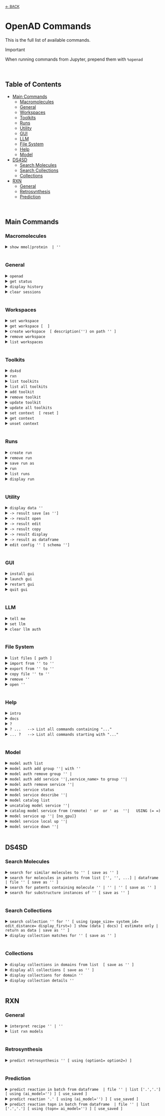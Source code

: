 <sub>[&larr; BACK](./README.md#openad)</sub>

<!--

DO NOT EDIT
-----------
This file is auto-generated.
To update it, consult instructions:
https://github.com/acceleratedscience/open-ad-toolkit/tree/main/docs

-->

# OpenAD Commands

This is the full list of available commands.

> [!IMPORTANT]
> When running commands from Jupyter, prepend them with `%openad`

<br>

## Table of Contents
- [Main Commands](#main-commands)
  - [Macromolecules](#macromolecules)
  - [General](#general)
  - [Workspaces](#workspaces)
  - [Toolkits](#toolkits)
  - [Runs](#runs)
  - [Utility](#utility)
  - [GUI](#gui)
  - [LLM](#llm)
  - [File System](#file-system)
  - [Help](#help)
  - [Model](#model)
- [DS4SD](#ds4sd)
  - [Search Molecules](#search-molecules)
  - [Search Collections](#search-collections)
  - [Collections](#collections)
- [RXN](#rxn)
  - [General](#general)
  - [Retrosynthesis](#retrosynthesis)
  - [Prediction](#prediction)


<br>

## Main Commands

### Macromolecules

<details markdown="block" class="cmd-wrap">
<summary markdown="block"><code>show mmol|protein <fasta> | '<pdb_id>'</code></summary>
<br>

> Launch the molecule viewer to visualize your macromolecule and inspect its properties. <br> 
> 
> Examples: <br> 
> - Show a protein by its PDBe ID: <br> 
>   `show mmol '2g64'` <br> 
> 
> - Show a protein by its FASTA string: <br> 
>   `show protein MAKWVCKICGYIYDEDAGDPDNGISPGTKFEELPDDWVCPICGAPKSEFEKLED` <br>

</details>

<br>

### General

<details markdown="block" class="cmd-wrap">
<summary markdown="block"><code>openad</code></summary>
<br>

> Display the openad splash screen. <br>

</details>

<details markdown="block" class="cmd-wrap">
<summary markdown="block"><code>get status</code></summary>
<br>

> Display the currently selected workspace and toolkit. <br>

</details>

<details markdown="block" class="cmd-wrap">
<summary markdown="block"><code>display history</code></summary>
<br>

> Display the last 30 commands run in your current workspace. <br>

</details>

<details markdown="block" class="cmd-wrap">
<summary markdown="block"><code>clear sessions</code></summary>
<br>

> Clear any other sessions that may be running. <br>

</details>

<br>

### Workspaces

<details markdown="block" class="cmd-wrap">
<summary markdown="block"><code>set workspace <workspace_name></code></summary>
<br>

> Change the current workspace. <br>

</details>

<details markdown="block" class="cmd-wrap">
<summary markdown="block"><code>get workspace [ <workspace_name> ]</code></summary>
<br>

> Display details a workspace. When no workspace name is passed, details of your current workspace are displayed. <br>

</details>

<details markdown="block" class="cmd-wrap">
<summary markdown="block"><code>create workspace <workspace_name> [ description('<description>') on path '<path>' ]</code></summary>
<br>

> Create a new workspace with an optional description and path. <br>

</details>

<details markdown="block" class="cmd-wrap">
<summary markdown="block"><code>remove workspace <workspace_name></code></summary>
<br>

> Remove a workspace from your registry. Note that this doesn't remove the workspace's directory. <br>

</details>

<details markdown="block" class="cmd-wrap">
<summary markdown="block"><code>list workspaces</code></summary>
<br>

> Lists all your workspaces. <br>

</details>

<br>

### Toolkits

<details markdown="block" class="cmd-wrap">
<summary markdown="block"><code>ds4sd</code></summary>
<br>

> Display the splash screen for the DS4SD toolkit. <br>

</details>

<details markdown="block" class="cmd-wrap">
<summary markdown="block"><code>rxn</code></summary>
<br>

> Display the splash screen for the RXN toolkit. <br>

</details>

<details markdown="block" class="cmd-wrap">
<summary markdown="block"><code>list toolkits</code></summary>
<br>

> List all installed toolkits. To see all available toolkits, run `list all toolkits`. <br>

</details>

<details markdown="block" class="cmd-wrap">
<summary markdown="block"><code>list all toolkits</code></summary>
<br>

> List all available toolkits. <br>

</details>

<details markdown="block" class="cmd-wrap">
<summary markdown="block"><code>add toolkit <toolkit_name></code></summary>
<br>

> Install a toolkit. <br>

</details>

<details markdown="block" class="cmd-wrap">
<summary markdown="block"><code>remove toolkit <toolkit_name></code></summary>
<br>

> Remove a toolkit from the registry. <br> 
> 
> <b>Note:</b> This doesn't delete the toolkit code. If the toolkit is added again, a backup of the previous install is created in the toolkit directory at `~/.openad/toolkits`. <br>

</details>

<details markdown="block" class="cmd-wrap">
<summary markdown="block"><code>update toolkit <toolkit_name></code></summary>
<br>

> Update a toolkit with the latest version. It is recommended to do this on a regular basis. <br>

</details>

<details markdown="block" class="cmd-wrap">
<summary markdown="block"><code>update all toolkits</code></summary>
<br>

> Update all installed toolkits with the latest version. Happens automatically whenever OpenAD is updated to a new version. <br>

</details>

<details markdown="block" class="cmd-wrap">
<summary markdown="block"><code>set context <toolkit_name> [ reset ]</code></summary>
<br>

> Set your context to the chosen toolkit. By setting the context, the selected toolkit functions become available to you. The optional parameter `reset` can be used to reset your login information. <br>

</details>

<details markdown="block" class="cmd-wrap">
<summary markdown="block"><code>get context</code></summary>
<br>

> Display the currently selected toolkit. <br>

</details>

<details markdown="block" class="cmd-wrap">
<summary markdown="block"><code>unset context</code></summary>
<br>

> Exit your toolkit context. You will no longer have access to toolkit-specific functions. <br>

</details>

<br>

### Runs

<details markdown="block" class="cmd-wrap">
<summary markdown="block"><code>create run</code></summary>
<br>

> Start recording a run. <br>

</details>

<details markdown="block" class="cmd-wrap">
<summary markdown="block"><code>remove run <run_name></code></summary>
<br>

> remove a run. <br>

</details>

<details markdown="block" class="cmd-wrap">
<summary markdown="block"><code>save run as <run_name></code></summary>
<br>

> Stop recording a run and save it. <br>

</details>

<details markdown="block" class="cmd-wrap">
<summary markdown="block"><code>run <run_name></code></summary>
<br>

> Execute a previously recorded run. This will execute every command and continue regardless of any failures. <br>

</details>

<details markdown="block" class="cmd-wrap">
<summary markdown="block"><code>list runs</code></summary>
<br>

> List all runs saved in the current workspace. <br>

</details>

<details markdown="block" class="cmd-wrap">
<summary markdown="block"><code>display run <run_name></code></summary>
<br>

> Display the commands stored in a certain run. <br>

</details>

<br>

### Utility

<details markdown="block" class="cmd-wrap">
<summary markdown="block"><code>display data '<filename.csv>'</code></summary>
<br>

> Display data from a csv file. <br>

</details>

<details markdown="block" class="cmd-wrap">
<summary markdown="block"><code>-> result save [as '<filename.csv>']</code></summary>
<br>

> Save table data to csv file. <br>

</details>

<details markdown="block" class="cmd-wrap">
<summary markdown="block"><code>-> result open</code></summary>
<br>

> Explore table data in the browser. <br> 
>         if you append `-d` to the end of the command `result open -d` display will result to data viewer. <br>

</details>

<details markdown="block" class="cmd-wrap">
<summary markdown="block"><code>-> result edit</code></summary>
<br>

> Edit table data in the browser. <br> 
>         if you append `-d` to the end of the command `result open -d` display will result to data viewer. <br>

</details>

<details markdown="block" class="cmd-wrap">
<summary markdown="block"><code>-> result copy</code></summary>
<br>

> Copy table data to clipboard, formatted for spreadheet. <br>

</details>

<details markdown="block" class="cmd-wrap">
<summary markdown="block"><code>-> result display</code></summary>
<br>

> Display the result in the CLI. <br> 
> 
>         if you append `-d` to the end of the command `result open -d` display will result to data viewer. <br>

</details>

<details markdown="block" class="cmd-wrap">
<summary markdown="block"><code>-> result as dataframe</code></summary>
<br>

> Return the result as dataframe (only for Jupyter Notebook) <br>

</details>

<details markdown="block" class="cmd-wrap">
<summary markdown="block"><code>edit config '<json_config_file>' [ schema '<schema_file>']</code></summary>
<br>

> Edit any JSON file in your workspace directly from the CLI. If a schema is specified, it will be used for validation and documentation. <br>

</details>

<br>

### GUI

<details markdown="block" class="cmd-wrap">
<summary markdown="block"><code>install gui</code></summary>
<br>

> Install the OpenAD GUI (graphical user interface). <br> 
> 
> The graphical user interface allows you to browse your workspace and visualize your datasets and molecules. <br>

</details>

<details markdown="block" class="cmd-wrap">
<summary markdown="block"><code>launch gui</code></summary>
<br>

> Launch the OpenAD GUI (graphical user interface). <br>

</details>

<details markdown="block" class="cmd-wrap">
<summary markdown="block"><code>restart gui</code></summary>
<br>

> Terminate and then restart the GUI server. <br>

</details>

<details markdown="block" class="cmd-wrap">
<summary markdown="block"><code>quit gui</code></summary>
<br>

> Terminate the GUI server. <br>

</details>

<br>

### LLM

<details markdown="block" class="cmd-wrap">
<summary markdown="block"><code>tell me <how to do xyz></code></summary>
<br>

> Ask your AI assistant how to do anything in OpenAD. <br>

</details>

<details markdown="block" class="cmd-wrap">
<summary markdown="block"><code>set llm  <language_model_name></code></summary>
<br>

> Set the target language model name for the `tell me` command. <br>

</details>

<details markdown="block" class="cmd-wrap">
<summary markdown="block"><code>clear llm auth</code></summary>
<br>

> Clear the language model's authentication file. <br>

</details>

<br>

### File System

<details markdown="block" class="cmd-wrap">
<summary markdown="block"><code>list files [ path ]</code></summary>
<br>

> List al directories and files in your current workspace. <br>

</details>

<details markdown="block" class="cmd-wrap">
<summary markdown="block"><code>import from '<external_source_file>' to '<workspace_file>'</code></summary>
<br>

> Import a file from outside OpenAD into your current workspace. <br>

</details>

<details markdown="block" class="cmd-wrap">
<summary markdown="block"><code>export from '<workspace_file>' to '<external_file>'</code></summary>
<br>

> Export a file from your current workspace to anywhere on your hard drive. <br>

</details>

<details markdown="block" class="cmd-wrap">
<summary markdown="block"><code>copy file '<workspace_file>' to '<other_workspace_name>'</code></summary>
<br>

> Export a file from your current workspace to another workspace. <br>

</details>

<details markdown="block" class="cmd-wrap">
<summary markdown="block"><code>remove '<filename>'</code></summary>
<br>

> Remove a file from your current workspace. <br>

</details>

<details markdown="block" class="cmd-wrap">
<summary markdown="block"><code>open '<filename>'</code></summary>
<br>

> Open a file or dataframe in an iframe  <br> 
> 
> Examples: <br> 
> - `open 'base_molecules.sdf'` <br> 
> - `open my_dataframe` <br>

</details>

<br>

### Help

<details markdown="block" class="cmd-wrap">
<summary markdown="block"><code>intro</code></summary>
<br>

> Display an introduction to the OpenAD CLI. <br>

</details>

<details markdown="block" class="cmd-wrap">
<summary markdown="block"><code>docs</code></summary>
<br>

> Open the documentation webpage. <br>

</details>

<details markdown="block" class="cmd-wrap">
<summary markdown="block"><code>?</code></summary>
<br>

> List all available commands. <br>

</details>

<details markdown="block" class="cmd-wrap">
<summary markdown="block"><code>? ...<soft>   --> List all commands containing "..."</soft></code></summary>
<br>

> 

</details>

<details markdown="block" class="cmd-wrap">
<summary markdown="block"><code>... ?<soft>   --> List all commands starting with "..."</soft></code></summary>
<br>

> 

</details>

<br>

### Model

<details markdown="block" class="cmd-wrap">
<summary markdown="block"><code>model auth list</code></summary>
<br>

> show authentication group mapping <br>

</details>

<details markdown="block" class="cmd-wrap">
<summary markdown="block"><code>model auth add group '<auth_group>'|<auth_group> with '<api_key>'</code></summary>
<br>

> add an authentication group for model services to use <br>

</details>

<details markdown="block" class="cmd-wrap">
<summary markdown="block"><code>model auth remove group '<auth_group>' | <auth_group></code></summary>
<br>

> remove an authentication group <br>

</details>

<details markdown="block" class="cmd-wrap">
<summary markdown="block"><code>model auth add service '<service_name>'|,service_name> to group '<auth_group>'|<auth_group></code></summary>
<br>

> Attach an authentication group to a model service <br>

</details>

<details markdown="block" class="cmd-wrap">
<summary markdown="block"><code>model auth remove service '<service_name>'|<service_name></code></summary>
<br>

> Detatch an authentication group from a model service <br>

</details>

<details markdown="block" class="cmd-wrap">
<summary markdown="block"><code>model service status</code></summary>
<br>

> Get the status of currently cataloged services <br>

</details>

<details markdown="block" class="cmd-wrap">
<summary markdown="block"><code>model service describe '<service_name>'|<service_name></code></summary>
<br>

> get the configuration of a service <br>

</details>

<details markdown="block" class="cmd-wrap">
<summary markdown="block"><code>model catalog list</code></summary>
<br>

> get the list of currently cataloged services <br>

</details>

<details markdown="block" class="cmd-wrap">
<summary markdown="block"><code>uncatalog model service '<service_name>'|<service_name></code></summary>
<br>

> uncatalog a model service  <br> 
> 
>  Example:  <br> 
> `uncatalog model service 'gen'` <br>

</details>

<details markdown="block" class="cmd-wrap">
<summary markdown="block"><code>catalog model service from (remote) '<path> or <github> or <service_url>' as  '<service_name>'|<service_name>   USING (<parameter>=<value> <parameter>=<value>)</code></summary>
<br>

> catalog a model service from a path or github or remotely from an existing OpenAD service. <br> 
> (USING) optional headers parameters for communication with service backend. <br> 
> If you are cataloging a service using a model defined in a directory, provide the absolute ` <path> ` of that directory in quotes. <br> 
> 
> The following options require the `remote` option be declared. <br> 
> 
> If you are cataloging a service using a model defined in github repository, provide the absolute ` <github> ` of that github directory quotes. <br> 
> 
> If you are cataloging a remote service on a ip address and port provide the remote services ipaddress and port in quoted string e.g. `'0.0.0.0:8080'` <br> 
> 
> `service_name`: this is the name of the service as you will define it for your usage. e.g `prop` short for properties.  <br> 
> 
> USING Parameters: <br> 
> 
> If using a hosted service the following parameters must be supplied: <br> 
> -`Inference-Service`: this is the name of the inference service that is hosted, it is a required parameter if cataloging a remote service. <br> 
> An authorization parameter is always required if cataloging a hosted service, either Auhtorisation group (`auth_group`) or Authorisation bearer_token/api_key (`Authorization`): <br> 
> -`auth_group`: this is the name of an authorization group which contains the api_key linked to the service access. This can only be used if `Authorization` is not also defined. <br> 
> OR <br> 
> -`Authorization`: this parameter is designed to be used when a `auth_group` is not defined. <br> 
> 
> Example: <br> 
> 
> Skypilot Deployment <br> 
> -`catalog model service from 'git@github.com:acceleratedscience/generation_inference_service.git' as 'gen'` <br> 
> 
> Service using a authentication group  <br> 
> -`catalog model service from remote '<service_url>' as  molf  USING (Inference-Service=molformer  )` <br> 
> ` model auth add service 'molf' to group 'default'` <br> 
> 
> Single Authorisation Service <br> 
> -`openad catalog model service from remote '<service_URL>' as 'gen' USING (Inference-Service=generation Authorization='<api_key>')` <br> 
> 
> Catalog a remote service shared with you: <br> 
> -`catalog model service from remote 'http://54.235.3.243:30001' as gen` <br>

</details>

<details markdown="block" class="cmd-wrap">
<summary markdown="block"><code>model service up '<service_name>'|<service_name> [no_gpu]}</code></summary>
<br>

> launches a cataloged model service when it was cataloged as a self managed service from a directory or github repository. <br> 
> If you do not want to launch a service with GPU you should specify `no_gpu` at the end of the command. <br> 
> Examples: <br> 
> 
> -`model service up gen` <br> 
> 
> -`model service up 'gen'` <br> 
> 
> -`model service up gen no_gpu` <br>

</details>

<details markdown="block" class="cmd-wrap">
<summary markdown="block"><code>model service local up '<service_name>'|<service_name></code></summary>
<br>

> Launches a model service locally. <br> 
> 
>             Example: <br> 
>               ` model service local up gen` <br>

</details>

<details markdown="block" class="cmd-wrap">
<summary markdown="block"><code>model service down '<service_name>'|<service_name></code></summary>
<br>

> Bring down a model service   <br> 
>  Examples:  <br> 
> 
> `model service down gen`  <br> 
> 
> `model service down 'gen'`  <br>

</details>

<br>

## DS4SD


### Search Molecules

<details markdown="block" class="cmd-wrap">
<summary markdown="block"><code>search for similar molecules to '<smiles>' [ save as '<filename.csv>' ]</code></summary>
<br>

> Search for molecules that are similar to the provided molecule or molecule substructure as provided in the `<smiles_string>`. <br> 
> 
> Use the `save as` clause to save the results as a csv file in your current workspace. <br> 
> 
> Example: <br> 
> `search for similar molecules to 'C1(C(=C)C([O-])C1C)=O'` <br>

</details>

<details markdown="block" class="cmd-wrap">
<summary markdown="block"><code>search for molecules in patents from list ['<patent1>', '<patent2>', ...] | dataframe <dataframe_name> | file '<filename.csv>' [ save as '<filename.csv>' ]</code></summary>
<br>

> Search for molecules mentioned in a defined list of patents. When sourcing patents from a CSV or DataFrame, there must be column named "PATENT ID" or "patent id". <br> 
> 
> Use the `save as` clause to save the results as a csv file in your current workspace. <br> 
> 
> Example: <br> 
> `search for molecules in patents from list ['CN108473493B','US20190023713A1']` <br>

</details>

<details markdown="block" class="cmd-wrap">
<summary markdown="block"><code>search for patents containing molecule '<smiles>' | '<inchi>' | '<inchikey>' [ save as '<filename.csv>' ]</code></summary>
<br>

> Search for mentions of a specified molecules in registered patents. The queried molecule can be described as a SMILES string, InChI or InChiKey. <br> 
> 
> Use the `save as` clause to save the results as a csv file in your current workspace. <br> 
> 
> Example: <br> 
> `search for patents containing molecule 'CC(C)(c1ccccn1)C(CC(=O)O)Nc1nc(-c2c[nH]c3ncc(Cl)cc23)c(C#N)cc1F'` <br>

</details>

<details markdown="block" class="cmd-wrap">
<summary markdown="block"><code>search for substructure instances of '<smiles>' [ save as '<filename.csv>' ]</code></summary>
<br>

> Search for molecules by substructure, as defined by the `<smiles_string>`. <br> 
> 
> Use the `save as` clause to save the results as a csv file in your current workspace. <br> 
> 
> Example: <br> 
> `search for substructure instances of 'C1(C(=C)C([O-])C1C)=O' save as 'my_mol'` <br>

</details>

<br>

### Search Collections

<details markdown="block" class="cmd-wrap">
<summary markdown="block"><code>search collection '<collection_name_or_key>' for '<search_string>' [ using (page_size=<int> system_id=<system_id> edit_distance=<integer> display_first=<integer>) ] show (data | docs) [ estimate only | return as data | save as '<filename.csv>' ]</code></summary>
<br>

> Performs a document search of the Deep Search repository based on a given collection. The required `using` clause specifies the collection to search. Use `estimate only` to return only the potential number of hits. <br> 
> 
> Parameters: <br> 
> - `<collection_name_or_key>` The name or index key for a collection. Use the command `display all collections` to list available collections. <br> 
> - `<search_string>` The search string for the search. <br> 
> 
> The `<search_string>` supports elastic search string query syntax: <br> 
> - `+` Signifies AND operation. <br> 
> - `|` Signifies OR operation. <br> 
> - `-` Negates a single token. <br> 
> - `\"` Wraps a number of tokens to signify a phrase for searching. <br> 
> - `*` At the end of a term -> signifies a prefix query <br> 
> - `(` & `)` Signifies precedence <br> 
> - `~N` After a word -> signifies edit distance (fuzziness) <br> 
> - `~N` After a phrase -> signifies slop amount <br> 
> 
> Options for the `using` clause: <br> 
>   > **Note:** The `using` clause requires all enclosed parameters to be defined in the same order as listed below. <br> 
> 
> - `page_size=<integer>` Result pagination, the default is None. <br> 
> - `system_id=<system_id>` System cluster id, the default is 'default'. <br> 
> - `edit_distance=<integer>` (0-5) Sets the search word span criteria for key words for document searches, the default is 5. When set to 0, no snippets will be be returned. <br> 
> - `display_first=<integer>` When set, the displayed result set will be truncated at the given number. <br> 
> 
> Clauses: <br> 
> - `show (data | docs)`: <br> 
>     - `data` Display structured data from within the documents. <br> 
>     - `docs` Display document context and preview snippet. <br> 
>     Both can be combined in a single command, e.g. `show (data docs)` <br> 
> - `estimate only` Determine the potential number of hits. <br> 
> - `return as data` For Notebook or API mode. Removes all styling from the Pandas DataFrame, ready for further processing. <br> 
> 
> Examples: <br> 
> - Look for documents that contain discussions on power conversion efficiency: <br> 
> `search collection 'arxiv-abstract' for 'ide(\"power conversion efficiency\" OR PCE) AND organ*' using ( edit_distance=20 system_id=default) show (docs)` <br> 
> 
> - Search the PubChem archive for 'Ibuprofen' and display related molecules' data: <br> 
> `search collection 'pubchem' for 'Ibuprofen' show (data)` <br> 
> 
> - Search for patents which mention a specific smiles molecule: <br> 
> `search collection 'patent-uspto' for '\"smiles#ccc(coc(=o)cs)(c(=o)c(=o)cs)c(=o)c(=o)cs\"' show (data)` <br>

</details>

<details markdown="block" class="cmd-wrap">
<summary markdown="block"><code>display collection matches for '<search_string>' [ save as '<filename.csv>' ]</code></summary>
<br>

> Search all collections for documents that contain a given Deep Search `<search_string>`. This is useful when narrowing down document collection(s) for subsequent search. You can use the `<index_key>` from the returned table in your next search. <br> 
> 
> Use the `save as` clause to save the results as a csv file in your current workspace. <br> 
> 
> Example: <br> 
> `display collection matches for 'Ibuprofen'` <br>

</details>

<br>

### Collections

<details markdown="block" class="cmd-wrap">
<summary markdown="block"><code>display collections in domains from list <list_of_domains> [ save as '<filename.csv>' ]</code></summary>
<br>

> Display collections that belong to the listed domains. <br> 
> 
> Use the `save as` clause to save the results as a csv file in your current workspace. <br> 
> 
> Use the command `display all collections` to find available domains. <br> 
> 
> Example: <br> 
> `display collections in domains from list ['Scientific Literature']` <br>

</details>

<details markdown="block" class="cmd-wrap">
<summary markdown="block"><code>display all collections [ save as '<filename.csv>' ]</code></summary>
<br>

> Display all available collections in Deep Search. <br> 
> 
> Use the `save as` clause to save the results as a csv file in your current workspace. <br>

</details>

<details markdown="block" class="cmd-wrap">
<summary markdown="block"><code>display collections for domain '<domain_name>'</code></summary>
<br>

> Display the available collections in a given Deep Search domain. <br> 
> 
> Use the command `display all collections` to find available domains. <br> 
> 
> Example: <br> 
> `display collections for domain 'Business Insights'` <br>

</details>

<details markdown="block" class="cmd-wrap">
<summary markdown="block"><code>display collection details '<collection_name_or_key>'</code></summary>
<br>

> Display the details for a specified collection. You can specify a collection by its name or key. <br> 
> 
> Use the command `display all collections` to list available collections. <br> 
> 
> Example: <br> 
> `display collection details 'Patents from USPTO'` <br>

</details>

<br>

## RXN


### General

<details markdown="block" class="cmd-wrap">
<summary markdown="block"><code>interpret recipe '<recipe_paragraph>' | '<txt_filename>'</code></summary>
<br>

> Build a ordered list of actions interpreted from a provided text-based recipe. The recipe can be provided as a string or as a text file from your current workspace. <br> 
> 
> Examples: <br> 
> - `interpret recipe 'my_recipe.txt'` <br> 
> - `interpret recipe 'A solution of ((1S,2S)-1-{[(methoxymethyl-biphenyl-4-yl)-(2-pyridin-2-yl-cyclopropanecarbonyl)-amino]-methyl}-2-methyl-butyl)-carbamic acid tert-butyl ester (25 mg, 0.045 mmol) and dichloromethane (4 mL) was treated with a solution of HCl in dioxane (4 N, 0.5 mL) and the resulting reaction mixture was maintained at room temperature for 12 h. The reaction was then concentrated to dryness to afford (1R,2R)-2-pyridin-2-yl-cyclopropanecarboxylic acid ((2S,3S)-2-amino-3-methylpentyl)-(methoxymethyl-biphenyl-4-yl)-amide (18 mg, 95% yield) as a white solid.'` <br>

</details>

<details markdown="block" class="cmd-wrap">
<summary markdown="block"><code>list rxn models</code></summary>
<br>

> Lists all RXN AI models currently available. <br>

</details>

<br>

### Retrosynthesis

<details markdown="block" class="cmd-wrap">
<summary markdown="block"><code>predict retrosynthesis '<smiles>' [ using (option1=<value> option2=<value>) ]</code></summary>
<br>

> Perform a retrosynthesis route prediction on a molecule. <br> 
> 
> RXN was trained on more than 3 million chemical reactions, derived from publicly available patents. Since then, the Molecular Transformer has outperformed all data-driven models, achieving more than 90% accuracy on forward chemical reaction predictions (reactants + reagents to products) <br> 
> 
>   > **Note:** The `using` clause requires all enclosed parameters to be defined in the same order as listed below. <br> 
> 
> Optional Parameters that can be specified in the `using` clause: <br> 
> - `availability_pricing_threshold=<int>` Maximum price in USD per g/ml of compounds. Default: no threshold. <br> 
> - `available_smiles='<smiles>.<smiles>.<smiles>'` List of molecules available as precursors, delimited with a period. <br> 
> - `exclude_smiles='<smiles>.<smiles>.<smiles>'` List of molecules to exclude from the set of precursors, delimited with a period. <br> 
> - `exclude_substructures='<smiles>.<smiles>.<smiles>'` List of substructures to exclude from the set of precursors, delimited with a period. <br> 
> - `exclude_target_molecule=<boolean>` Excluded target molecule. The default is True <br> 
> - `fap=<float>` Every retrosynthetic step is evaluated with the FAP, and is only retained when forward confidence is greater than the FAP value. The default is 0.6. <br> 
> - `max_steps=<int>` The maximum number steps in the results. The default is 3. <br> 
> - `nbeams=<int>` The maximum number of beams exploring the hypertree. The default is 10. <br> 
> - `pruning_steps=<int>` The number of steps to prune a hypertree. The default is 2. <br> 
> - `ai_model='<model_name>'` What model to use. Use the command `list rxn models` to list all available models. The default is '2020-07-01'. <br> 
> 
> There are different models available for use with this command including: '12class-tokens-2021-05-14', '2019-09-12', '2020-04-24', '2020-07-01', '2020-07-31', 'aizynth-2020-06-11', 'disconnection-aware-2022-06-24', 'enzymatic-2021-04-16', 'enzymatic-2022-05-31', 'sulfonium-2020-10-27' <br> 
> 
> Examples: <br> 
> `predict retrosynthesis 'BrCCc1cccc2c(Br)c3ccccc3cc12' using (max_steps=3)` <br> 
> 
> `predict retrosynthesis  'BrCCc1cccc2c(Br)c3ccccc3cc12' using (max_steps=6 ai_model='12class-tokens-2021-05-14' ) ` <br>

</details>

<br>

### Prediction

<details markdown="block" class="cmd-wrap">
<summary markdown="block"><code>predict reaction in batch from dataframe <dataframe_name> | file '<filename.csv>' | list ['<smiles>.<smiles>','<smiles>.<smiles>'] [ using (ai_model='<ai_model>') ] [ use_saved ]</code></summary>
<br>

> Run a batch of reaction predictions. The provided list of reactions can be specified as a DataFrame, a CSV file from your current workspace or a list of strings. When proving a DataFrame or CSV file, we will look for the "reactions" column. <br> 
> 
> Reactions are defined by combining two SMILES strings delimited by a period. For example: `'BrBr.c1ccc2cc3ccccc3cc2c1'` <br> 
> 
> Optional Parameters that can be specified in the `using` clause: <br> 
> - `ai_model='<model_name>'` What model to use. Use the command `list rxn models` to list all available models. The default is '2020-07-01'. <br> 
> 
> You can reuse previously generated results by appending the optional `use_saved` clause. This will reuse the results of a previously run command with the same parameters, if available. <br> 
> 
> Examples: <br> 
> - `predict reaction in batch from list ['BrBr.c1ccc2cc3ccccc3cc2c1CCO' , 'BrBr.c1ccc2cc3ccccc3cc2c1']` <br> 
> - `predict reaction in batch from list ['BrBr.c1ccc2cc3ccccc3cc2c1CCO' , 'BrBr.c1ccc2cc3ccccc3cc2c1'] use_saved` <br>

</details>

<details markdown="block" class="cmd-wrap">
<summary markdown="block"><code>predict reaction '<smiles>.<smiles>' [ using (ai_model='<ai_model>') ] [ use_saved ]</code></summary>
<br>

> Predict the reaction between two molecules. <br> 
> 
> Reactions are defined by combining two SMILES strings delimited by a period. For example: `'BrBr.c1ccc2cc3ccccc3cc2c1'` <br> 
> 
> Optional Parameters that can be specified in the `using` clause: <br> 
> - `ai_model='<model_name>'` What model to use. Use the command `list rxn models` to list all available models. The default is '2020-07-01'. <br> 
> 
> You can reuse previously generated results by appending the optional `use_saved` clause. This will reuse the results of a previously run command with the same parameters, if available. <br> 
> 
> Examples: <br> 
> - `predict reaction 'BrBr.c1ccc2cc3ccccc3cc2c1CCO'` <br> 
> - `predict reaction 'BrBr.c1ccc2cc3ccccc3cc2c1CCO' use_saved` <br>

</details>

<details markdown="block" class="cmd-wrap">
<summary markdown="block"><code>predict reaction topn in batch from dataframe <dataframe_name> | file '<filename.csv>' | list ['<smiles>.<smiles>','<smiles>.<smiles>'] [ using (topn=<integer> ai_model='<ai_model>') ] [ use_saved ]</code></summary>
<br>

> Run a batch of reaction predictions for topn. The provided list of reactions can be specified as a DataFrame, a CSV file from your current workspace or a list of strings. When proving a DataFrame or CSV file, we will look for the "reactions" column. <br> 
> 
> Reactions are defined by combining two SMILES strings delimited by a period. For example: `'BrBr.c1ccc2cc3ccccc3cc2c1'` <br> 
> 
> Optional Parameters that can be specified in the `using` clause: <br> 
> - `ai_model='<model_name>'` What model to use. Use the command `list rxn models` to list all available models. The default is '2020-07-01'. <br> 
> - `topn=<integer>` Defined the number of results being returned. The default value is 3. <br> 
> 
> You can reuse previously generated results by appending the optional `use_saved` clause. This will reuse the results of a previously run command with the same parameters, if available. <br> 
> 
> Examples: <br> 
> - `predict reaction topn in batch from list ['BrBr.c1ccc2cc3ccccc3cc2c1CCO' , 'BrBr.c1ccc2cc3ccccc3cc2c1']` <br> 
> - `predict reaction topn in batch from list ['BrBr.c1ccc2cc3ccccc3cc2c1CCO' , 'BrBr.c1ccc2cc3ccccc3cc2c1'] using (topn=6)` <br> 
> - `predict reaction topn in batch from list ['BrBr.c1ccc2cc3ccccc3cc2c1CCO' , 'BrBr.c1ccc2cc3ccccc3cc2c1'] use_saved ` <br>

</details>

